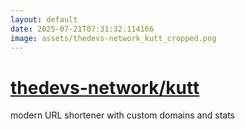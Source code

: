 ```yaml
---
layout: default
date: 2025-07-21T07:31:32.114166
image: assets/thedevs-network_kutt_cropped.png
---
```


# [thedevs-network/kutt](https://github.com/thedevs-network/kutt)

modern URL shortener with custom domains and stats
